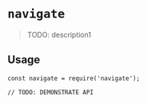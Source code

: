 # `navigate`

> TODO: description1

## Usage

```
const navigate = require('navigate');

// TODO: DEMONSTRATE API
```

